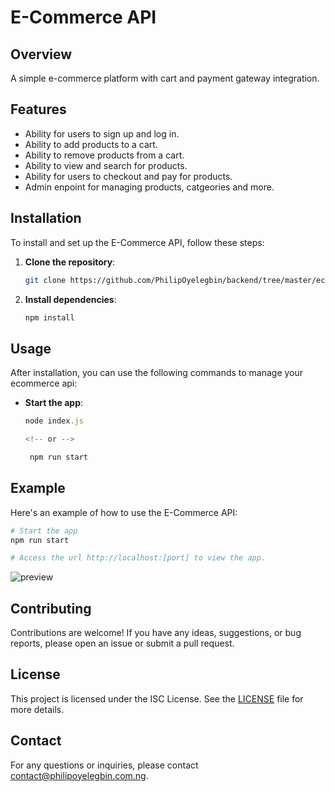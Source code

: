# E-Commerce API

## Overview
A simple e-commerce platform with cart and payment gateway integration.

## Features
- Ability for users to sign up and log in.
- Ability to add products to a cart.
- Ability to remove products from a cart.
- Ability to view and search for products.
- Ability for users to checkout and pay for products.
- Admin enpoint for managing products, catgeories and more.

## Installation
To install and set up the E-Commerce API, follow these steps:

1. **Clone the repository**:
   ```bash
   git clone https://github.com/PhilipOyelegbin/backend/tree/master/ecommerce-platform.git
   ```

2. **Install dependencies**:
   ```bash
   npm install
   ```

## Usage
After installation, you can use the following commands to manage your ecommerce api:

- **Start the app**:
  ```javascript
  node index.js

  <!-- or -->

   npm run start
  ```

## Example
Here's an example of how to use the E-Commerce API:

```bash
# Start the app
npm run start

# Access the url http://localhost:[port] to view the app.
```
![preview](./preview.png)

## Contributing
Contributions are welcome! If you have any ideas, suggestions, or bug reports, please open an issue or submit a pull request.

## License
This project is licensed under the ISC License. See the [LICENSE](LICENSE) file for more details.

## Contact
For any questions or inquiries, please contact [contact@philipoyelegbin.com.ng](mailto:contact@philipoyelegbin.com.ng).
